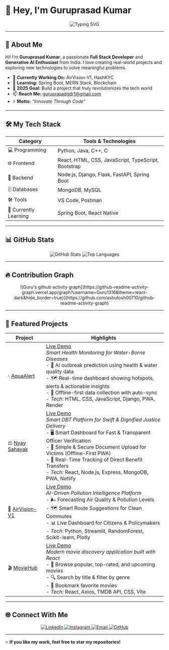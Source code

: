 # 👋 Hey, I'm Guruprasad Kumar

<div align="center">

![Typing SVG](https://readme-typing-svg.herokuapp.com?font=Fira+Code&size=30&duration=3000&pause=1000&color=00D9FF&center=true&vCenter=true&width=600&lines=Welcome+to+my+GitHub+Profile!;Full+Stack+Developer;Generative+AI+Enthusiast;Innovating+Through+Code)

</div>

---

## 🌟 About Me

Hi! I’m **Guruprasad Kumar**, a passionate **Full Stack Developer** and **Generative AI Enthusiast** from India. I love creating real-world projects and exploring new technologies to solve meaningful problems.  

- 🔭 **Currently Working On:** AirVision-V1, HashKYC  
- 🌱 **Learning:** Spring Boot, MERN Stack, Blockchain  
- 🎯 **2025 Goal:** Build a project that truly revolutionizes the tech world  
- 📫 **Reach Me:** guruprasadgdr1@gmail.com  
- ⚡ **Motto:** *“Innovate Through Code”*

---

## 🛠 My Tech Stack

<div align="center">

| Category | Tools & Technologies |
| --- | --- |
| 💻 Programming | Python, Java, C++, C |
| 🌐 Frontend | React, HTML, CSS, JavaScript, TypeScript, Bootstrap |
| 🔧 Backend | Node.js, Django, Flask, FastAPI, Spring Boot |
| 🗄 Databases | MongoDB, MySQL |
| 🛠 Tools | VS Code, Postman |
| 🎯 Currently Learning | Spring Boot, React Native |

</div>

---

## 📊 GitHub Stats

<div align="center">
  <img src="https://github-readme-stats.vercel.app/api?username=Guru1316&show_icons=true&theme=tokyonight" alt="GitHub Stats" />
  <img src="https://github-readme-stats.vercel.app/api/top-langs/?username=Guru1316&layout=compact&langs_count=8&theme=tokyonight" alt="Top Languages"/>
</div>

--- 
## 🔥 Contribution Graph 

<div align="center"> 
  ![Guru's github activity graph](https://github-readme-activity-graph.vercel.app/graph?username=Guru1316&theme=react-dark&hide_border=true)](https://github.com/ashutosh00710/github-readme-activity-graph) 
</div> 

---

## 🚀 Featured Projects

<div align="center">

| Project | Highlights |
| --- | --- |
| 💧 [AquaAlert](https://github.com/Guru1316/AquaAlert) | [Live Demo](https://aqua-alert-web.onrender.com/) <br> *Smart Health Monitoring for Water-Borne Diseases* <br> - 🤖 AI outbreak prediction using health & water quality data <br> - 🗺️ Real-time dashboard showing hotspots, alerts & actionable insights <br> - 📱 Offline-first data collection with auto-sync <br> - *Tech:* HTML, CSS, JavaScript, Django, PWA, Render |
| ⚖️ [Nyay Sahayak](https://github.com/Guru1316/Nyay-Sahayak) | [Live Demo](https://nyay-sahayak.netlify.app/) <br> *Smart DBT Platform for Swift & Dignified Justice Delivery* <br> - 🖥️ Smart Dashboard for Fast & Transparent Officer Verification <br> - 📱 Simple & Secure Document Upload for Victims (Offline-First PWA) <br> - 💸 Real-Time Tracking of Direct Benefit Transfers <br> - *Tech:* React, Node.js, Express, MongoDB, PWA, Netlify |
| 🚀 [AirVision-V1](https://github.com/Guru1316/AirVision-v1-) | [Live Demo](https://airvision-v1.streamlit.app/) <br> *AI-Driven Pollution Intelligence Platform* <br> - 🌬️ Forecasting Air Quality & Pollution Levels <br> - 🗺️ Smart Route Suggestions for Clean Commutes <br> - 📊 Live Dashboard for Citizens & Policymakers <br> - *Tech:* Python, Streamlit, RandomForest, Scikit-learn, Plotly |
| 🎬 [MovieHub](https://github.com/Guru1316/MovieHub) | [Live Demo](https://guru1316.github.io/MovieHub) <br> *Modern movie discovery application built with React* <br> - 🎥 Browse popular, top-rated, and upcoming movies <br> - 🔍 Search by title & filter by genre <br> - 🔖 Bookmark favorite movies <br> - *Tech:* React, Axios, TMDB API, CSS, Vite |

</div>

---

## 🌐 Connect With Me

<div align="center">
  <a href="https://www.linkedin.com/in/guruprasad-k-713994314" target="_blank">
    <img src="https://img.shields.io/badge/LinkedIn-0077B5?style=for-the-badge&logo=linkedin&logoColor=white" alt="LinkedIn"/>
  </a>
  <a href="https://instagram.com/guru_1613_" target="_blank">
    <img src="https://img.shields.io/badge/Instagram-E4405F?style=for-the-badge&logo=instagram&logoColor=white" alt="Instagram"/>
  </a>
  <a href="mailto:guruprasadgdr1@gmail.com">
    <img src="https://img.shields.io/badge/Email-D14836?style=for-the-badge&logo=gmail&logoColor=white" alt="Email"/>
  </a>
  <a href="https://github.com/Guru1316" target="_blank">
    <img src="https://img.shields.io/badge/GitHub-100000?style=for-the-badge&logo=github&logoColor=white" alt="GitHub"/>
  </a>
</div>

---

⭐ **If you like my work, feel free to star my repositories!**
